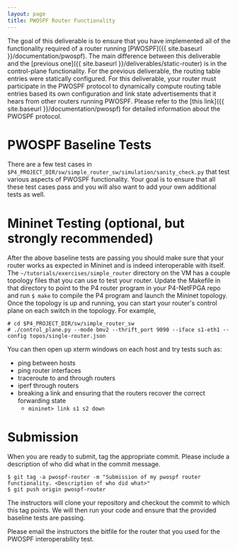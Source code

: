 ```yaml
---
layout: page
title: PWOSPF Router Functionality
---
```


The goal of this deliverable is to ensure that you have implemented all of the functionality required of a router running [PWOSPF]({{ site.baseurl }}/documentation/pwospf). The main difference between this deliverable and the [previous one]({{ site.baseurl }}/deliverables/static-router) is in the control-plane functionality. For the previous deliverable, the routing table entries were statically configured. For this deliverable, your router must participate in the PWOSPF protocol to dynamically compute routing table entries based its own configuration and link state advertisements that it hears from other routers running PWOSPF. Please refer to the [this link]({{ site.baseurl }}/documentation/pwospf) for detailed information about the PWOSPF protocol.

#  PWOSPF Baseline Tests

There are a few test cases in `$P4_PROJECT_DIR/sw/simple_router_sw/simulation/sanity_check.py` that test various aspects of PWOSPF functionality. Your goal is to ensure that all these test cases pass and you will also want to add your own additional tests as well.

# Mininet Testing (optional, but strongly recommended)

After the above baseline tests are passing you should make sure that your router works as expected in Mininet and is indeed interoperable with itself. The `~/tutorials/exercises/simple_router` directory on the VM has a couple topology files that you can use to test your router. Update the Makefile in that directory to point to the P4 router program in your P4-NetFPGA repo and run `$ make` to compile the P4 program and launch the Mininet topology. Once the topology is up and running, you can start your router's control plane on each switch in the topology. For example,

```
# cd $P4_PROJECT_DIR/sw/simple_router_sw
# ./control_plane.py --mode bmv2 --thrift_port 9090 --iface s1-eth1 --config topos/single-router.json
```

You can then open up xterm windows on each host and try tests such as:
* ping between hosts
* ping router interfaces
* traceroute to and through routers
* iperf through routers
* breaking a link and ensuring that the routers recover the correct forwarding state
    * `mininet> link s1 s2 down`

# Submission

When you are ready to submit, tag the appropriate commit. Please include a description of who did what in the commit message.

```
$ git tag -a pwospf-router -m "Submission of my pwospf router functionality. <Description of who did what>"
$ git push origin pwospf-router
```

The instructors will clone your repository and checkout the commit to which this tag points. We will then run your code and ensure that the provided baseline tests are passing.

Please email the instructors the bitfile for the router that you used for the PWOSPF interoperability test.
